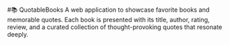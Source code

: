 #📚 QuotableBooks
A web application to showcase favorite books and memorable quotes. Each book is presented with its title, author, rating, review, and a curated collection of thought-provoking quotes that resonate deeply.
